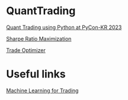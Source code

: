 # QuantTrading
[Quant Trading using Python at PyCon-KR 2023](quant_trading_using_python.pdf)

[Sharpe Ratio Maximization](weight/sharpe_ratio_maximization/sharpe_ratio_maximization_with_no_constraint.md)

[Trade Optimizer](trade/trade_optimizer.md)

# Useful links
[Machine Learning for Trading](https://github.com/stefan-jansen/machine-learning-for-trading.git)
